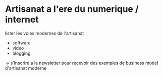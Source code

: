 # Artisanat a l'ere du numerique / internet

lister les voies modernes de l'artisanat
- software
- video
- blogging

-> s'inscrire a la newsletter pour recevoir des exemples de business model d'artisanat moderne